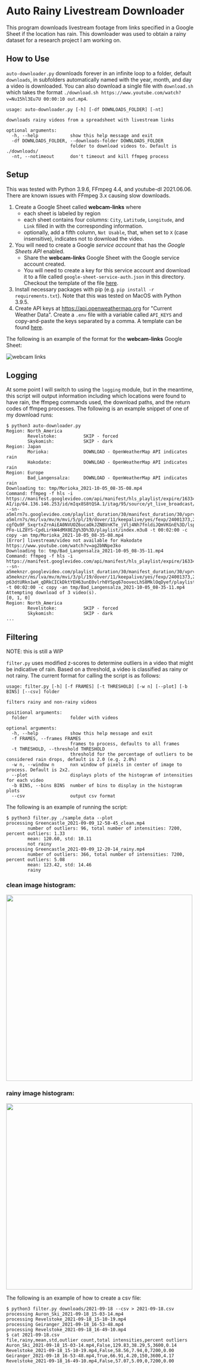 # Auto Rainy Livestream Downloader

This program downloads livestream footage from links specified in a Google Sheet if the location has rain. This downloader was used to obtain a rainy dataset for a research project I am working on.

## How to Use
`auto-downloader.py` downloads forever in an infinite loop to a folder, default `downloads`, in subfolders automatically named with the year, month, and day a video is downloaded. You can also download a single file with `download.sh` which takes the format `./download.sh https://www.youtube.com/watch?v=Nu15hl3Eu7U 00:00:10 out.mp4`.
```
usage: auto-downloader.py [-h] [-df DOWNLOADS_FOLDER] [-nt]

downloads rainy videos from a spreadsheet with livestream links

optional arguments:
  -h, --help            show this help message and exit
  -df DOWNLOADS_FOLDER, --downloads-folder DOWNLOADS_FOLDER
                        folder to download videos to. Default is ./downloads/
  -nt, --notimeout      don't timeout and kill ffmpeg process
```

## Setup
This was tested with Python 3.9.6, FFmpeg 4.4, and youtube-dl 2021.06.06. There are known issues with FFmpeg 3.x causing slow downloads.

 1. Create a Google Sheet called __webcam-links__ where
    * each sheet is labeled by region 
    * each sheet contains four columns: `City`, `Latitude`, `Longitude`, and `Link` filled in with the corresponding information.
    * optionally, add a fifth column, `Not Usable`, that, when set to `X` (case insensitive), indicates not to download the video.
 2. You will need to create a Google _service account_ that has the _Google Sheets API_ enabled. 
    * Share the __webcam-links__ Google Sheet with the Google service account created.
    * You will need to create a key for this service account and download it to a file called `google-sheet-service-auth.json` in this directory. Checkout the template of the file [here](google-sheet-service-authTEMPLATE.json).
 3. Install necessary packages with pip (e.g. `pip install -r requirements.txt`). Note that this was tested on MacOS with Python 3.9.5.
 4. Create API keys at https://api.openweathermap.org for "Current Weather Data". Create a `.env` file with a variable called `API_KEYS` and copy-and-paste the keys separated by a comma. A template can be found [here](.envTEMPLATE).

The following is an example of the format for the __webcam-links__ Google Sheet:

![webcam links](./images/webcam-links.png)

## Logging
At some point I will switch to using the `logging` module, but in the meantime, this script will output information including which locations were found to have rain, the ffmpeg commands used, the download paths, and the return codes of ffmpeg processes. The following is an example snippet of one of my download runs:

```console
$ python3 auto-downloader.py
Region: North_America
        Revelstoke:          SKIP - forced
        Skykomish:           SKIP - dark
Region: Japan
        Morioka:             DOWNLOAD - OpenWeatherMap API indicates rain
        Hakodate:            DOWNLOAD - OpenWeatherMap API indicates rain
Region: Europe
        Bad_Langensalza:     DOWNLOAD - OpenWeatherMap API indicates rain
Downloading to: tmp/Morioka_2021-10-05_08-35-08.mp4
Command: ffmpeg -f hls -i https://manifest.googlevideo.com/api/manifest/hls_playlist/expire/1633444508/ei/PA5cYfXCLN6QsfIPj62y-AI/ip/64.136.146.253/id/mIqx8S8tQSA.1/itag/95/source/yt_live_broadcast/requiressl/yes/ratebypass/yes/live/1/sgoap/gir%3Dyes%3Bitag%3D140/sgovp/gir%3Dyes%3Bitag%3D136/hls_chunk_host/rr5---sn-a5mlrn7s.googlevideo.com/playlist_duration/30/manifest_duration/30/vprv/1/playlist_type/DVR/initcwndbps/16360/mh/tl/mm/44/mn/sn-a5mlrn7s/ms/lva/mv/m/mvi/5/pl/19/dover/11/keepalive/yes/fexp/24001373,24007246/mt/1633422751/sparams/expire,ei,ip,id,itag,source,requiressl,ratebypass,live,sgoap,sgovp,playlist_duration,manifest_duration,vprv,playlist_type/sig/AOq0QJ8wRgIhALUdFNNHwtZFtGxMajlOWG3hRx-cgfQu9F_SxqrtxZrnAiEA0NVUOZ6ucaOkJZNBVnKTe_jVlj4Nh7fnldiJQmVKGnE%3D/lsparams/hls_chunk_host,initcwndbps,mh,mm,mn,ms,mv,mvi,pl/lsig/AG3C_xAwRQIhANHV5_k6TCAX0qCpxxv8RJHzTJNuzXI0n_3C8kIJzl34AiAFtB2fRP5dIAH_cv-PFo-LLZ8YS-CpdLirkW4dMX0EZg%3D%3D/playlist/index.m3u8 -t 00:02:00 -c copy -an tmp/Morioka_2021-10-05_08-35-08.mp4
[Error] livestream/video not available for Hakodate https://www.youtube.com/watch?v=ag2bNNpe3ko
Downloading to: tmp/Bad_Langensalza_2021-10-05_08-35-11.mp4
Command: ffmpeg -f hls -i https://manifest.googlevideo.com/api/manifest/hls_playlist/expire/1633444512/ei/QA5cYa3EKLKRsfIP1oGF8A8/ip/64.136.146.253/id/huTfRXMDFTk.1/itag/96/source/yt_live_broadcast/requiressl/yes/ratebypass/yes/live/1/sgoap/gir%3Dyes%3Bitag%3D140/sgovp/gir%3Dyes%3Bitag%3D137/hls_chunk_host/rr3---sn-a5meknzr.googlevideo.com/playlist_duration/30/manifest_duration/30/vprv/1/playlist_type/DVR/initcwndbps/15290/mh/BN/mm/44/mn/sn-a5meknzr/ms/lva/mv/m/mvi/3/pl/19/dover/11/keepalive/yes/fexp/24001373,24007246/mt/1633422272/sparams/expire,ei,ip,id,itag,source,requiressl,ratebypass,live,sgoap,sgovp,playlist_duration,manifest_duration,vprv,playlist_type/sig/AOq0QJ8wRgIhAMDxlpCB0cz7RuZQAX3ovcqbz5EtflV3IMD3o2iXyItjAiEAyvqq7iIvZh96kPBGLdtuGOq6USdxcCrEeW5FysvMEc0%3D/lsparams/hls_chunk_host,initcwndbps,mh,mm,mn,ms,mv,mvi,pl/lsig/AG3C_xAwRAIgJWCcpDXywB5I7wx_JHGqP9Mu0-p63dtURkn1wH_qDRkCICkDktYEH63unE0vlrh0YSpq67oovecLhS8MklOqDyef/playlist/index.m3u8 -t 00:02:00 -c copy -an tmp/Bad_Langensalza_2021-10-05_08-35-11.mp4
Attempting download of 3 video(s).
[0, 1, 0]
Region: North_America
        Revelstoke:          SKIP - forced
        Skykomish:           SKIP - dark
...
```

## Filtering
NOTE: this is still a WIP

`filter.py` uses modified z-scores to determine outliers in a video that might be indicative of rain. Based on a threshold, a video is classified as rainy or not rainy. The current format for calling the script is as follows:
```
usage: filter.py [-h] [-f FRAMES] [-t THRESHOLD] [-w n] [--plot] [-b BINS] [--csv] folder

filters rainy and non-rainy videos

positional arguments:
  folder                folder with videos

optional arguments:
  -h, --help            show this help message and exit
  -f FRAMES, --frames FRAMES
                        frames to process, defaults to all frames
  -t THRESHOLD, --threshold THRESHOLD
                        threshold for the percentage of outliers to be considered rain drops, default is 2.0 (e.g. 2.0%)
  -w n, --window n      nxn window of pixels in center of image to process. Default is 2x2.
  --plot                displays plots of the histogram of intensities for each video
  -b BINS, --bins BINS  number of bins to display in the histogram plots
  --csv                 output csv format
```
The following is an example of running the script:
```console
$ python3 filter.py ./sample_data --plot
processing Greencastle_2021-09-09_12-58-45_clean.mp4
        number of outliers: 96, total number of intensities: 7200, percent outliers: 1.33
        mean: 120.60, std: 10.11
        not rainy
processing Greencastle_2021-09-09_12-20-14_rainy.mp4
        number of outliers: 366, total number of intensities: 7200, percent outliers: 5.08
        mean: 123.42, std: 14.46
        rainy
```
### clean image histogram:
<img src="./images/Greencastle_clean.png" width="500">

### rainy image histogram:
<img src="./images/Greencastle_rainy.png" width="500">

The following is an example of how to create a csv file:
```console
$ python3 filter.py downloads/2021-09-18 --csv > 2021-09-18.csv
processing Auron_Ski_2021-09-18_15-03-14.mp4
processing Revelstoke_2021-09-18_15-10-19.mp4
processing Geiranger_2021-09-18_16-53-48.mp4
processing Revelstoke_2021-09-18_16-49-10.mp4
$ cat 2021-09-18.csv
file,rainy,mean,std,outlier count,total intensities,percent outliers
Auron_Ski_2021-09-18_15-03-14.mp4,False,129.83,38.29,5,3600,0.14
Revelstoke_2021-09-18_15-10-19.mp4,False,58.56,7.94,0,7200,0.00
Geiranger_2021-09-18_16-53-48.mp4,True,66.91,4.20,150,3600,4.17
Revelstoke_2021-09-18_16-49-10.mp4,False,57.07,5.09,0,7200,0.00
```